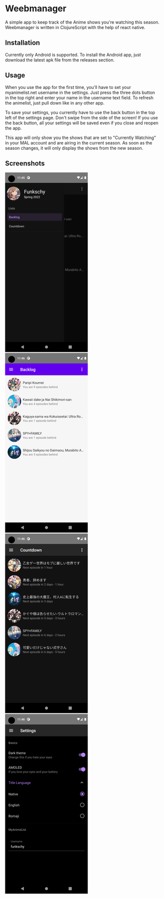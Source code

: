 # Weebmanager

A simple app to keep track of the Anime shows you're watching this season.
Weebmanager is written in ClojureScript with the help of react native.

## Installation

Currently only Android is supported. To install the Android app, just download the latest apk file from the releases section.

## Usage

When you use the app for the first time, you'll have to set your myanimelist.net username in the settings. Just press the three dots button
in the top right and enter your name in the username text field. To refresh the animelist, just pull down like in any other app.

To save your settings, you currently have to use the back button in the top left of the settings page. Don't swipe from the side of the screen!
If you use the back button, all your settings will be saved even if you close and reopen the app.

This app will only show you the shows that are set to "Currently Watching" in your MAL account and are airing in the current season.
As soon as the season changes, it will only display the shows from the new season.

## Screenshots

![Drawer](drawer-dark-scaled.png)
![Seasonal Backlog](backlog-light-scaled.png)
![Countdown until next episodes](countdown-dark-scaled.png)
![settings screen](settings-amoled-scaled.png)
